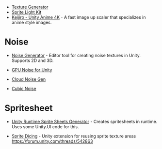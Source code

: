 * [Texture Generator](https://github.com/mtwoodard/TextureGenerator)
* [Sprite Light Kit](https://github.com/prime31/SpriteLightKit)
* [Keijiro - Unity Anime 4K](https://github.com/keijiro/UnityAnime4K) - A fast image up scaler that specializes in anime style images.

# Noise
* [Noise Generator](https://github.com/ConficturaStudios/noise-generator-unity) - Editor tool for creating noise textures in Unity.  Supports 2D and 3D.

* [GPU Noise for Unity](https://github.com/heyx3/GPUNoiseForUnity)
* [Cloud Noise Gen](https://github.com/Fewes/CloudNoiseGen)

* [Cubic Noise](https://github.com/jobtalle/CubicNoise)

# Spritesheet
* [Unity Runtime Sprite Sheets Generator](https://github.com/DaVikingCode/UnityRuntimeSpriteSheetsGenerator) - Creates spritesheets in runtime.  Uses some Unity.UI code for this.

* [Sprite Dicing](https://github.com/Elringus/SpriteDicing) - Unity extension for reusing sprite texture areas https://forum.unity.com/threads/542863

